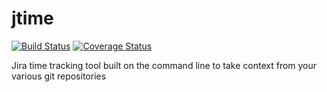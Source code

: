 jtime
=====
[![Build Status](https://travis-ci.org/bnekolny/jtime.png?branch=master)](https://travis-ci.org/bnekolny/jtime)
[![Coverage Status](https://coveralls.io/repos/bnekolny/jtime/badge.png?branch=master)](https://coveralls.io/r/bnekolny/jtime?branch=master)

Jira time tracking tool built on the command line to take context from your various git repositories
